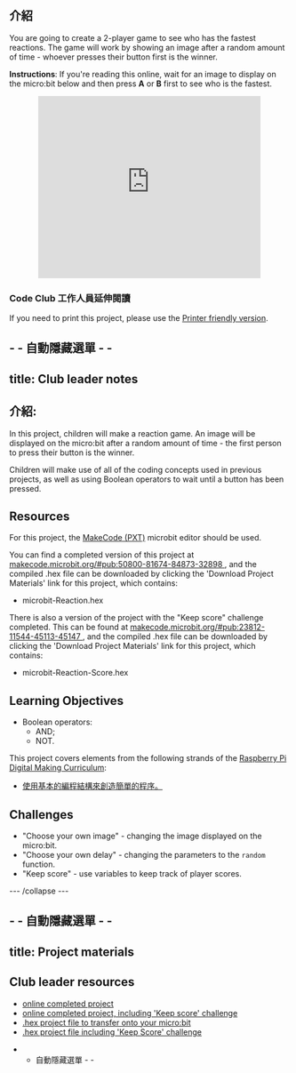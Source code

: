 ## 介紹

You are going to create a 2-player game to see who has the fastest reactions. The game will work by showing an image after a random amount of time - whoever presses their button first is the winner.

**Instructions**: If you're reading this online, wait for an image to display on the micro:bit below and then press **A** or **B** first to see who is the fastest.

<div class="trinket" style="width:400px;margin: 0 auto;">
<div style="position:relative;height:0;padding-bottom:81.97%;overflow:hidden;"><iframe style="position:absolute;top:0;left:0;width:100%;height:100%;" src="https://makecode.microbit.org/---run?id=_RAu6KxHvEXMp" allowfullscreen="allowfullscreen" sandbox="allow-popups allow-scripts allow-same-origin" frameborder="0"></iframe></div>
</div>

### Code Club 工作人員延伸閱讀

If you need to print this project, please use the [Printer friendly version](https://projects.raspberrypi.org/en/projects/reaction/print).

## - - 自動隱藏選單 - -

## title: Club leader notes

## 介紹:

In this project, children will make a reaction game. An image will be displayed on the micro:bit after a random amount of time - the first person to press their button is the winner.

Children will make use of all of the coding concepts used in previous projects, as well as using Boolean operators to wait until a button has been pressed.

## Resources

For this project, the [MakeCode (PXT)](http://jumpto.cc/pxt-new) microbit editor should be used.

You can find a completed version of this project at [makecode.microbit.org/#pub:50800-81674-84873-32898 ](https://makecode.microbit.org/#pub:50800-81674-84873-32898), and the compiled .hex file can be downloaded by clicking the 'Download Project Materials' link for this project, which contains:

+ microbit-Reaction.hex

There is also a version of the project with the "Keep score" challenge completed. This can be found at [makecode.microbit.org/#pub:23812-11544-45113-45147 ](https://makecode.microbit.org/#pub:23812-11544-45113-45147), and the compiled .hex file can be downloaded by clicking the 'Download Project Materials' link for this project, which contains:

+ microbit-Reaction-Score.hex

## Learning Objectives

+ Boolean operators: 
    + AND;
    + NOT.

This project covers elements from the following strands of the [Raspberry Pi Digital Making Curriculum](http://rpf.io/curriculum):

+ [使用基本的編程結構來創造簡單的程序。](https://www.raspberrypi.org/curriculum/programming/creator)

## Challenges

+ "Choose your own image" - changing the image displayed on the micro:bit.
+ "Choose your own delay" - changing the parameters to the `random` function.
+ "Keep score" - use variables to keep track of player scores.

\--- /collapse \---

## - - 自動隱藏選單 - -

## title: Project materials

## Club leader resources

+ [online completed project](https://makecode.microbit.org/#pub:50800-81674-84873-32898)
+ [online completed project, including 'Keep score' challenge](https://makecode.microbit.org/#pub:23812-11544-45113-45147)
+ [.hex project file to transfer onto your micro:bit](resources/microbit-Reaction.hex)
+ [.hex project file including 'Keep Score' challenge](resources/microbit-Reaction-Score.hex)

- - 自動隱藏選單 - -